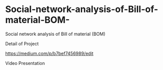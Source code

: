 # Social-network-analysis-of-Bill-of-material-BOM-

Social network analysis of Bill of material (BOM)

Detail of Project 

https://medium.com/p/b7bef7456989/edit

Video Presentation


